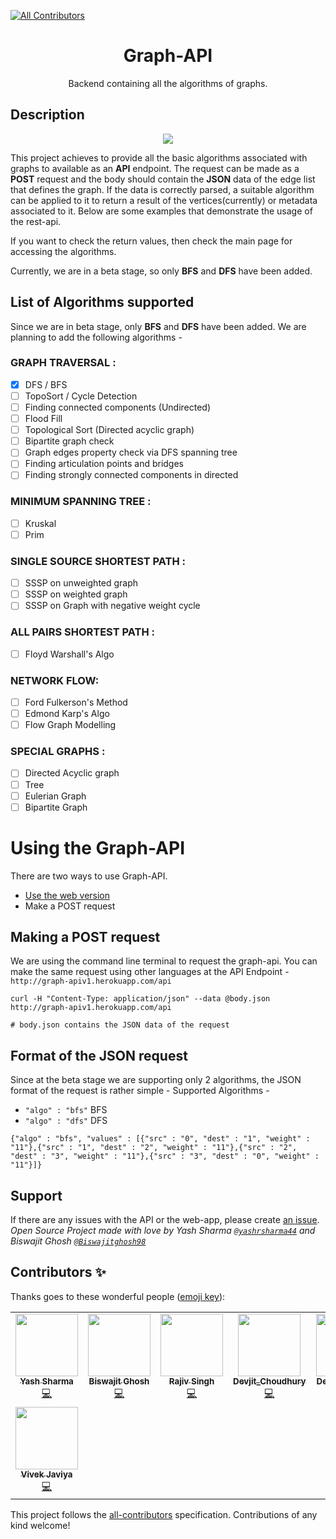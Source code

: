 <!-- ALL-CONTRIBUTORS-BADGE:START - Do not remove or modify this section -->
[![All Contributors](https://img.shields.io/badge/all_contributors-8-orange.svg?style=flat-square)](#contributors-)
<!-- ALL-CONTRIBUTORS-BADGE:END -->

<div align="center">

<h1>Graph-API</h1>
<p>Backend containing all the algorithms of graphs.</p>
</div>

## Description

<div align="center">
<img src="assets/images/graph-apiv1.png" />
</div>

This project achieves to provide all the basic algorithms associated with graphs to available as an **API** endpoint.
The request can be made as a **POST** request and the body should contain the **JSON** data of the edge list that defines
the graph. If the data is correctly parsed, a suitable algorithm can be applied to it to return a result of the
vertices(currently) or metadata associated to it. Below are some examples that demonstrate the usage of the rest-api.

If you want to check the return values, then check the main page for accessing the algorithms.

Currently, we are in a beta stage, so only **BFS** and **DFS** have been added.

## List of Algorithms supported

Since we are in beta stage, only **BFS** and **DFS** have been added. We are planning to add
the following algorithms -

### GRAPH TRAVERSAL :

- [x] DFS / BFS
- [ ] TopoSort / Cycle Detection
- [ ] Finding connected components (Undirected)
- [ ] Flood Fill
- [ ] Topological Sort (Directed acyclic graph)
- [ ] Bipartite graph check
- [ ] Graph edges property check via DFS spanning tree
- [ ] Finding articulation points and bridges
- [ ] Finding strongly connected components in directed

### MINIMUM SPANNING TREE :

- [ ] Kruskal
- [ ] Prim

### SINGLE SOURCE SHORTEST PATH :

- [ ] SSSP on unweighted graph
- [ ] SSSP on weighted graph
- [ ] SSSP on Graph with negative weight cycle

### ALL PAIRS SHORTEST PATH :

- [ ] Floyd Warshall's Algo

### NETWORK FLOW:

- [ ] Ford Fulkerson's Method
- [ ] Edmond Karp's Algo
- [ ] Flow Graph Modelling

### SPECIAL GRAPHS :

- [ ] Directed Acyclic graph
- [ ] Tree
- [ ] Eulerian Graph
- [ ] Bipartite Graph

# Using the Graph-API

There are two ways to use Graph-API.

- [Use the web version](https://graph-apiv1.herokuapp.com)
- Make a POST request

## Making a POST request

We are using the command line terminal to request the graph-api. You can make the same request using other languages
at the API Endpoint - `http://graph-apiv1.herokuapp.com/api`

```
curl -H "Content-Type: application/json" --data @body.json http://graph-apiv1.herokuapp.com/api

# body.json contains the JSON data of the request
```

## Format of the JSON request

Since at the beta stage we are supporting only 2 algorithms, the JSON format of the request is rather simple -
Supported Algorithms -

- `"algo" : "bfs"` BFS
- `"algo" : "dfs"` DFS

```
{"algo" : "bfs", "values" : [{"src" : "0", "dest" : "1", "weight" : "11"},{"src" : "1", "dest" : "2", "weight" : "11"},{"src" : "2", "dest" : "3", "weight" : "11"},{"src" : "3", "dest" : "0", "weight" : "11"}]}
```

## Support

If there are any issues with the API or the web-app, please create [an issue](https://github.com/Graph-Visualization/graph-api/issues/new).<br>
_Open Source Project made with love by Yash Sharma [`@yashrsharma44`](https://github.com/yashrsharma44) and Biswajit Ghosh [`@Biswajitghosh98`](https://github.com/Biswajitghosh98)_

## Contributors ✨

Thanks goes to these wonderful people ([emoji key](https://allcontributors.org/docs/en/emoji-key)):

<!-- ALL-CONTRIBUTORS-LIST:START - Do not remove or modify this section -->
<!-- prettier-ignore-start -->
<!-- markdownlint-disable -->
<table>
  <tr>
    <td align="center"><a href="https://yashrsharma44.github.io"><img src="https://avatars1.githubusercontent.com/u/31438680?v=4" width="100px;" alt=""/><br /><sub><b>Yash Sharma</b></sub></a><br /><a href="https://github.com/Graph-Visualization/graph-api/commits?author=yashrsharma44" title="Code">💻</a></td>
    <td align="center"><a href="https://github.com/Biswajitghosh98"><img src="https://avatars3.githubusercontent.com/u/34703680?v=4" width="100px;" alt=""/><br /><sub><b>Biswajit Ghosh</b></sub></a><br /><a href="https://github.com/Graph-Visualization/graph-api/commits?author=Biswajitghosh98" title="Code">💻</a></td>
    <td align="center"><a href="http://iamrajiv.github.io"><img src="https://avatars0.githubusercontent.com/u/42106787?v=4" width="100px;" alt=""/><br /><sub><b>Rajiv Singh</b></sub></a><br /><a href="https://github.com/Graph-Visualization/graph-api/commits?author=iamrajiv" title="Code">💻</a></td>
    <td align="center"><a href="https://devartstar.github.io/Portfolio/"><img src="https://avatars1.githubusercontent.com/u/61665451?v=4" width="100px;" alt=""/><br /><sub><b>Devjit_Choudhury</b></sub></a><br /><a href="https://github.com/Graph-Visualization/graph-api/commits?author=devartstar" title="Code">💻</a></td>
    <td align="center"><a href="https://github.com/Debanjan2001"><img src="https://avatars3.githubusercontent.com/u/56274058?v=4" width="100px;" alt=""/><br /><sub><b>Debanjan Saha</b></sub></a><br /><a href="https://github.com/Graph-Visualization/graph-api/commits?author=Debanjan2001" title="Code">💻</a></td>
    <td align="center"><a href="https://github.com/aaditya-ag"><img src="https://avatars0.githubusercontent.com/u/69107814?v=4" width="100px;" alt=""/><br /><sub><b>aaditya-ag</b></sub></a><br /><a href="https://github.com/Graph-Visualization/graph-api/commits?author=aaditya-ag" title="Code">💻</a></td>
    <td align="center"><a href="https://github.com/130sayan"><img src="https://avatars0.githubusercontent.com/u/58626120?v=4" width="100px;" alt=""/><br /><sub><b>130sayan</b></sub></a><br /><a href="https://github.com/Graph-Visualization/graph-api/commits?author=130sayan" title="Code">💻</a></td>
  </tr>
  <tr>
    <td align="center"><a href="https://github.com/codewithvk"><img src="https://avatars1.githubusercontent.com/u/61119120?v=4" width="100px;" alt=""/><br /><sub><b>Vivek Javiya</b></sub></a><br /><a href="https://github.com/Graph-Visualization/graph-api/commits?author=codewithvk" title="Code">💻</a></td>
  </tr>
</table>

<!-- markdownlint-enable -->
<!-- prettier-ignore-end -->

<!-- ALL-CONTRIBUTORS-LIST:END -->

This project follows the [all-contributors](https://github.com/all-contributors/all-contributors) specification. Contributions of any kind welcome!
